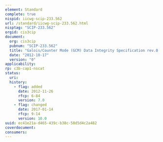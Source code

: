 ```yaml
---
element: Standard
complete: true
nispid: iicwg-scip-233.562
url: /standard/iicwg-scip-233.562.html
nisptag: "SCIP-233.562"
orgid: cis3cip
document:
  org: cis3cip
  pubnum: "SCIP-233.562"
  title: "Galois/Counter Mode (GCM) Data Integrity Specification rev.0.1"
  date: "2012-10-17"
  version: "0"
applicability:
rp: c3b-cap1-nscat
status:
  uri: 
  history: 
    - flag: added
      date: 2012-11-26
      rfcp: 6-84
      version: 7.0
    - flag: changed
      date: 2017-01-14
      rfcp: 9-14
      version: 10.0
uuid: ec41e21a-d465-439c-b38c-58d5d4c2a482
coverdocument:
consumers:
---
```

